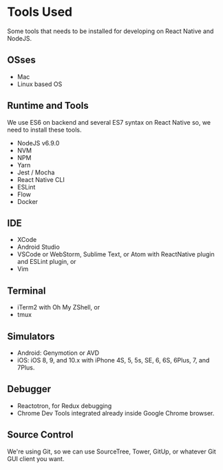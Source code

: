# Tools Used

Some tools that needs to be installed for developing on React Native and NodeJS.

## OSses

- Mac
- Linux based OS

## Runtime and Tools

We use ES6 on backend and several ES7 syntax on React Native so, we need to install these tools.

- NodeJS v6.9.0
- NVM
- NPM
- Yarn
- Jest / Mocha
- React Native CLI
- ESLint
- Flow
- Docker

## IDE

- XCode
- Android Studio
- VSCode or WebStorm, Sublime Text, or Atom with ReactNative plugin and ESLint plugin, or
- Vim

## Terminal

- iTerm2 with Oh My ZShell, or
- tmux

## Simulators

- Android: Genymotion or AVD
- iOS: iOS 8, 9, and 10.x with iPhone 4S, 5, 5s, SE, 6, 6S, 6Plus, 7, and 7Plus.

## Debugger

- Reactotron, for Redux debugging
- Chrome Dev Tools integrated already inside Google Chrome browser.

## Source Control

We're using Git, so we can use SourceTree, Tower, GitUp, or whatever Git GUI client you want.
